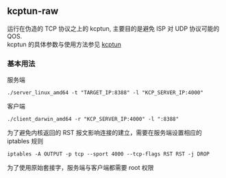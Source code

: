 ## kcptun-raw

运行在伪造的 TCP 协议之上的 kcptun, 主要目的是避免 ISP 对 UDP 协议可能的 QOS.  
kcptun 的具体参数与使用方法参见 [kcptun](https://github.com/xtaci/kcptun)  

### 基本用法  

服务端  
```
./server_linux_amd64 -t "TARGET_IP:8388" -l "KCP_SERVER_IP:4000"  
```  
客户端  
```
./client_darwin_amd64 -r "KCP_SERVER_IP:4000" -l ":8388"  
```
为了避免内核返回的 RST 报文影响连接的建立，需要在服务端设置相应的 iptables 规则  
```
iptables -A OUTPUT -p tcp --sport 4000 --tcp-flags RST RST -j DROP
```

为了使用原始套接字，服务端与客户端都需要 root 权限  
